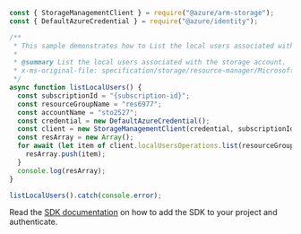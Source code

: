 ```javascript
const { StorageManagementClient } = require("@azure/arm-storage");
const { DefaultAzureCredential } = require("@azure/identity");

/**
 * This sample demonstrates how to List the local users associated with the storage account.
 *
 * @summary List the local users associated with the storage account.
 * x-ms-original-file: specification/storage/resource-manager/Microsoft.Storage/stable/2021-09-01/examples/LocalUsersList.json
 */
async function listLocalUsers() {
  const subscriptionId = "{subscription-id}";
  const resourceGroupName = "res6977";
  const accountName = "sto2527";
  const credential = new DefaultAzureCredential();
  const client = new StorageManagementClient(credential, subscriptionId);
  const resArray = new Array();
  for await (let item of client.localUsersOperations.list(resourceGroupName, accountName)) {
    resArray.push(item);
  }
  console.log(resArray);
}

listLocalUsers().catch(console.error);
```

Read the [SDK documentation](https://github.com/Azure/azure-sdk-for-js/blob/%40azure%2Farm-storage_17.2.1/sdk/storage/arm-storage/README.md) on how to add the SDK to your project and authenticate.
